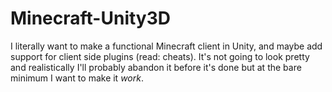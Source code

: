 # Minecraft-Unity3D

I literally want to make a functional Minecraft client in Unity, and maybe add support for client side plugins (read: cheats). It's not going to look pretty and realistically I'll probably abandon it before it's done but at the bare minimum I want to make it _work_.